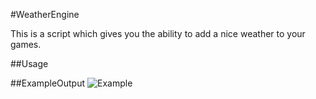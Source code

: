 #WeatherEngine

This is a script which gives you the ability to add a nice weather to your games.

##Usage

##ExampleOutput
![Example](img/example.png)